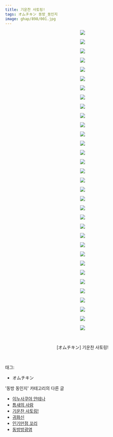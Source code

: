 ```yaml
---
title: 기운찬 사토링!
tags: オムチキン 동방_동인지
image: ghap/898/001.jpg
---
```

<div class="article">
<p style="text-align: center; clear: none; float: none;"><img src="{{ site.nasurl }}/ghap/898/001.jpg"/></p>
<p style="text-align: center; clear: none; float: none;"><img src="{{ site.nasurl }}/ghap/898/002.jpg"/></p>
<p style="text-align: center; clear: none; float: none;"><img src="{{ site.nasurl }}/ghap/898/003.jpg"/></p>
<p style="text-align: center; clear: none; float: none;"><img src="{{ site.nasurl }}/ghap/898/004.jpg"/></p>
<p style="text-align: center; clear: none; float: none;"><img src="{{ site.nasurl }}/ghap/898/005.jpg"/></p>
<p style="text-align: center; clear: none; float: none;"><img src="{{ site.nasurl }}/ghap/898/006.jpg"/></p>
<p style="text-align: center; clear: none; float: none;"><img src="{{ site.nasurl }}/ghap/898/007.jpg"/></p>
<p style="text-align: center; clear: none; float: none;"><img src="{{ site.nasurl }}/ghap/898/008.jpg"/></p>
<p style="text-align: center; clear: none; float: none;"><img src="{{ site.nasurl }}/ghap/898/009.jpg"/></p>
<p style="text-align: center; clear: none; float: none;"><img src="{{ site.nasurl }}/ghap/898/010.jpg"/></p>
<p style="text-align: center; clear: none; float: none;"><img src="{{ site.nasurl }}/ghap/898/011.jpg"/></p>
<p style="text-align: center; clear: none; float: none;"><img src="{{ site.nasurl }}/ghap/898/012.jpg"/></p>
<p style="text-align: center; clear: none; float: none;"><img src="{{ site.nasurl }}/ghap/898/013.jpg"/></p>
<p style="text-align: center; clear: none; float: none;"><img src="{{ site.nasurl }}/ghap/898/014.jpg"/></p>
<p style="text-align: center; clear: none; float: none;"><img src="{{ site.nasurl }}/ghap/898/015.jpg"/></p>
<p style="text-align: center; clear: none; float: none;"><img src="{{ site.nasurl }}/ghap/898/016.jpg"/></p>
<p style="text-align: center; clear: none; float: none;"><img src="{{ site.nasurl }}/ghap/898/017.jpg"/></p>
<p style="text-align: center; clear: none; float: none;"><img src="{{ site.nasurl }}/ghap/898/018.jpg"/></p>
<p style="text-align: center; clear: none; float: none;"><img src="{{ site.nasurl }}/ghap/898/019.jpg"/></p>
<p style="text-align: center; clear: none; float: none;"><img src="{{ site.nasurl }}/ghap/898/020.jpg"/></p>
<p style="text-align: center; clear: none; float: none;"><img src="{{ site.nasurl }}/ghap/898/021.jpg"/></p>
<p style="text-align: center; clear: none; float: none;"><img src="{{ site.nasurl }}/ghap/898/022.jpg"/></p>
<p style="text-align: center; clear: none; float: none;"><img src="{{ site.nasurl }}/ghap/898/023.jpg"/></p>
<p style="text-align: center; clear: none; float: none;"><img src="{{ site.nasurl }}/ghap/898/024.jpg"/></p>
<p style="text-align: center; clear: none; float: none;"><img src="{{ site.nasurl }}/ghap/898/025.jpg"/></p>
<p style="text-align: center; clear: none; float: none;"><img src="{{ site.nasurl }}/ghap/898/026.jpg"/></p>
<p style="text-align: center; clear: none; float: none;"><img src="{{ site.nasurl }}/ghap/898/027.jpg"/></p>
<p style="text-align: center; clear: none; float: none;"><img src="{{ site.nasurl }}/ghap/898/028.jpg"/></p>
<p style="text-align: center; clear: none; float: none;"><img src="{{ site.nasurl }}/ghap/898/029.jpg"/></p>
<p style="text-align: center; clear: none; float: none;"><img src="{{ site.nasurl }}/ghap/898/030.jpg"/></p>
<p style="text-align: center; clear: none; float: none;"><img src="{{ site.nasurl }}/ghap/898/031.jpg"/></p>
<p style="text-align: center; clear: none; float: none;"><img src="{{ site.nasurl }}/ghap/898/032.jpg"/></p>
<p style="text-align: center; clear: none; float: none;"><img src="{{ site.nasurl }}/ghap/898/033.jpg"/></p>
<p style="text-align: center; clear: none; float: none;"><br/></p>
<p style="text-align: center; clear: none; float: none;">[オムチキン] 기운찬 사토링!</p>
<p><br/></p>
</div><div class="tagTrail">
<p>태그: </p>
<ul>
<li>オムチキン</li>
</ul>
</div><div class="another">
<p>'동방 동인지' 카테고리의 다른 글</p>
<ul>
<li><a href="/2016-07-17-ghap_900">이누사쿠야 안테나</a></li>
<li><a href="/2016-07-17-ghap_899">틈새의 사람</a></li>
<li><a href="/2016-07-17-ghap_898">기운찬 사토링!</a></li>
<li><a href="/2016-07-17-ghap_897">귀화신</a></li>
<li><a href="/2016-07-17-ghap_896">인기만점 꼬리</a></li>
<li><a href="/2016-07-17-ghap_895">동방방광염</a></li>
</ul>
</div><div class="cb_module cb_fluid">
<div class="cb_wrt cb_profile">
</div><!-- commentList close -->
</div>